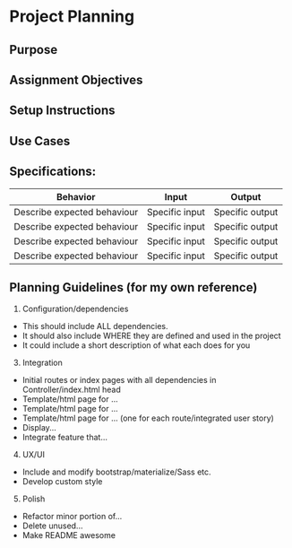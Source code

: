 # Project Planning

## Purpose

## Assignment Objectives

## Setup Instructions

## Use Cases

## Specifications:
| Behavior | Input | Output |
|----------|-------|--------|
| Describe expected behaviour | Specific input | Specific output
| Describe expected behaviour | Specific input | Specific output
| Describe expected behaviour | Specific input | Specific output
| Describe expected behaviour | Specific input | Specific output

## Planning Guidelines (for my own reference)

1. Configuration/dependencies
  * This should include ALL dependencies.
  * It should also include WHERE they are defined and used in the project
  * It could include a short description of what each does for you

3. Integration
  * Initial routes or index pages with all dependencies in Controller/index.html head
  * Template/html page for ...
  * Template/html page for ...
  * Template/html page for ... (one for each route/integrated user story)
  * Display...
  * Integrate feature that...

4. UX/UI
  * Include and modify bootstrap/materialize/Sass etc.
  * Develop custom style

5. Polish
  * Refactor minor portion of...
  * Delete unused...
  * Make README awesome
